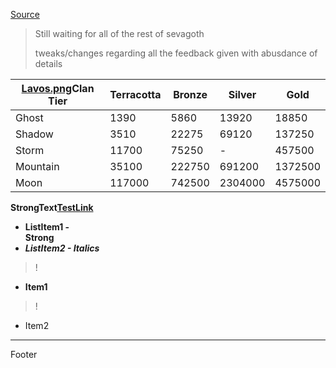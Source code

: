 [Source](https://test.com)

> Still waiting for all of the rest of sevagoth   
>   
> tweaks/changes regarding all the feedback given with abusdance of details 

[Lavos.png](//content.invisioncic.com/Mwarframe/monthly_2020_12/Lavos.png.58c24a53ad969ba1875e28979acad413.png)Clan Tier| Terracotta| Bronze| Silver| Gold  
---|---|---|---|---  
Ghost| 1390| 5860| 13920| 18850  
Shadow| 3510| 22275| 69120| 137250  
Storm| 11700| 75250| -| 457500  
Mountain| 35100| 222750| 691200| 1372500  
Moon| 117000| 742500| 2304000| 4575000  
  
**StrongText**[**TestLink**](test.com)

  * **ListItem1 -**  
**Strong**
  *  _**ListItem2 - Italics**_



>!
  * **Item1**
>!
  * Item2



------
Footer